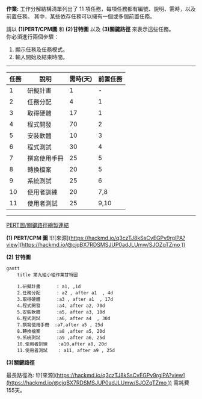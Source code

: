 **作業:** 工作分解結構清單列出了 11 項任務，每項任務都有編號、說明、需時，以及前置任務。
其中，某些依存任務可以擁有一個或多個前置任務。

請以 **(1)PERT/CPM圖** 和 **(2)甘特圖** 以及 **(3)關鍵路徑** 來表示這些任務。<br>
你必須進行兩個步驟：
1. 顯示任務及任務模式。
2. 輸入開始及結束時間。

---

| 任務 | 說明         | 需時(天) | 前置任務 |
| ---- | ------------ | -------- | -------- |
| 1    | 研擬計畫     | 1        | -        |
| 2    | 任務分配     | 4        | 1        |
| 3    | 取得硬體     | 17       | 1        |
| 4    | 程式開發     | 70       | 2        |
| 5    | 安裝軟體     | 10       | 3        |
| 6    | 程式測試     | 30       | 4        |
| 7    | 撰寫使用手冊 | 25       | 5        |
| 8    | 轉換檔案     | 20       | 5        |
| 9    | 系統測試     | 25       | 6        |
| 10   | 使用者訓練   | 20       | 7,8      |
| 11   | 使用者測試   | 25       | 9,10     |

---
[PERT圖/關鍵路徑繪製連結](https://hackmd.io/@cjqBX7RDSMSJUP0adJLUmw/SJOZqTZmo)

**(1) PERT/CPM 圖**
![![來源]([https://hackmd.io/q3czTJ8kSsCvEGPv9rglPA?view](https://hackmd.io/@cjqBX7RDSMSJUP0adJLUmw/SJOZqTZmo
))](https://user-images.githubusercontent.com/57654809/194916993-e9219ac7-4705-4490-8b70-3ce9c6b7b578.png)

**(2) 甘特圖**

```mermaid
gantt
    title 第九組小組作業甘特圖

    1.研擬計畫		: a1, ,1d
    2.任務分配		: a2 , after a1  , 4d
    3.取得硬體		:a3 , after a1  , 17d
    4.程式開發		:a4, after a2, 70d
    5.安裝軟體		:a5, after a3, 10d
    6.程式測試		:a6, after a4  , 30d
    7.撰寫使用手冊  :a7,after a5 , 25d
    8.轉換檔案      :a8 ,after a5, 20d
    9.系統測試      :a9 ,after a6, 25d
    10.使用者訓練	:a10,after a8, 20d
    11.使用者測試	: a11, after a9 , 25d
```

**(3)關鍵路徑**

最長路徑為:
![![來源]([https://hackmd.io/q3czTJ8kSsCvEGPv9rglPA?view](https://hackmd.io/@cjqBX7RDSMSJUP0adJLUmw/SJOZqTZmo
))](https://user-images.githubusercontent.com/57654809/194918119-5318264c-3018-4177-b51d-17f25ba891d1.png)
需耗費155天。


